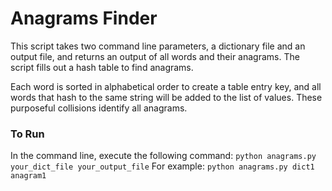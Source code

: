 # Anagrams Finder

This script takes two command line parameters, a dictionary file and an output file, and returns an output of all words and their anagrams. The script fills out a hash table to find anagrams.

Each word is sorted in alphabetical order to create a table entry key, and all words that hash to the same string will be added to the list of values. These purposeful collisions identify all anagrams. 

### To Run

In the command line, execute the following command:
`python anagrams.py your_dict_file your_output_file`
For example:
`python anagrams.py dict1 anagram1`
